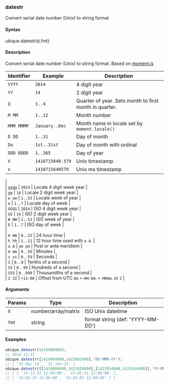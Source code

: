 ### datestr

Convert serial date number (Unix) to string format


#### Syntax

ubique.datestr(d,fmt)


#### Description

Convert serial date number (Unix) to string format. Based on [moment.js](http://momentjs.com)  
  
|Identifier| Example          | Description |  
| ----------- | ---------------- | ----------- |  
| `YYYY`      | `2014`           | 4 digit year |  
| `YY`        | `14`             | 2 digit year |  
| `Q`         | `1..4`           | Quarter of year. Sets month to first month in quarter. |  
| `M MM`      | `1..12`          | Month number |  
| `MMM MMMM`  | `January..Dec`   | Month name in locale set by `moment.locale()` |  
| `D DD`      | `1..31`          | Day of month |  
| `Do`        | `1st..31st`      | Day of month with ordinal |  
| `DDD DDDD`  | `1..365`         | Day of year |  
| `X`         | `1410715640.579` | Unix timestamp |  
| `x`         | `1410715640579`  | Unix ms timestamp |  
|  
| `gggg`   | `2014`  | Locale 4 digit week year |  
| `gg`     | `14`    | Locale 2 digit week year |  
| `w ww`   | `1..53` | Locale week of year |  
| `e`      | `1..7`  | Locale day of week |  
| `GGGG`   | `2014`  | ISO 4 digit week year |  
| `GG`     | `14`    | ISO 2 digit week year |  
| `W WW`   | `1..53` | ISO week of year |  
| `E`      | `1..7`  | ISO day of week |  
|  
| `H HH`         | `0..23`  | 24 hour time |  
| `h hh`         | `1..12`  | 12 hour time used with `a A`. |  
| `a A`          | `am pm`  | Post or ante meridiem |  
| `m mm`         | `0..59`  | Minutes |  
| `s ss`         | `0..59`  | Seconds |  
| `S`            | `0..9`   | Tenths of a second |  
| `SS`           | `0..99`  | Hundreds of a second |  
| `SSS`          | `0..999` | Thousandths of a second |  
| `Z ZZ`         | `+12:00` | Offset from UTC as `+-HH:mm`, `+-HHmm`, or `Z` |  



#### Arguments

|Params|Type|Description
|---------|----|-----------
|`d` | number/array/matrix | ISO Unix datetime
|`fmt` | string | format string (def: 'YYYY-MM-DD')


#### Examples

```js
ubique.datestr(1419980400);
// 2014-12-31
ubique.datestr([1419984000,1422662400],'DD-MMM-YY');
// [ '31-Dec-14', '31-Jan-15' ]
ubique.datestr([[1419980400,1422658800],[1423954800,1425164400]],'YY-MM-DD hh:mm:ss');
// [ [ '14-12-31 12:00:00', '15-01-31 12:00:00' ],
// [ '15-02-15 12:00:00', '15-03-01 12:00:00' ] ]
```

